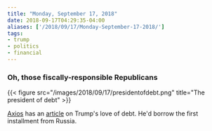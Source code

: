 ```yaml
---
title: "Monday, September 17, 2018"
date: 2018-09-17T04:29:35-04:00
aliases: ['/2018/09/17/Monday-September-17-2018/']
tags:
- trump
- politics
- financial
---
```

### Oh, those fiscally-responsible Republicans

{{< figure src="/images/2018/09/17/presidentofdebt.png" title="The president of debt" >}}

[Axios](https://www.axios.com) has an [article](https://www.axios.com/donald-trump-debt-infrastructure-plan-963f975e-a8c4-4560-a517-c68d94de9dc6.html) on Trump's love of debt. He'd borrow the first installment from Russia.
